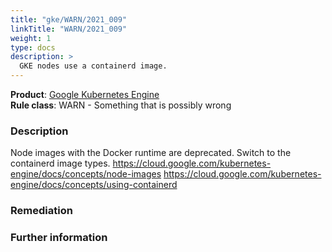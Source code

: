 ```yaml
---
title: "gke/WARN/2021_009"
linkTitle: "WARN/2021_009"
weight: 1
type: docs
description: >
  GKE nodes use a containerd image.
---
```


**Product**: [Google Kubernetes Engine](https://cloud.google.com/kubernetes-engine)\
**Rule class**: WARN - Something that is possibly wrong

### Description


Node images with the Docker runtime are deprecated.
Switch to the containerd image types.
https://cloud.google.com/kubernetes-engine/docs/concepts/node-images
https://cloud.google.com/kubernetes-engine/docs/concepts/using-containerd

### Remediation

### Further information
